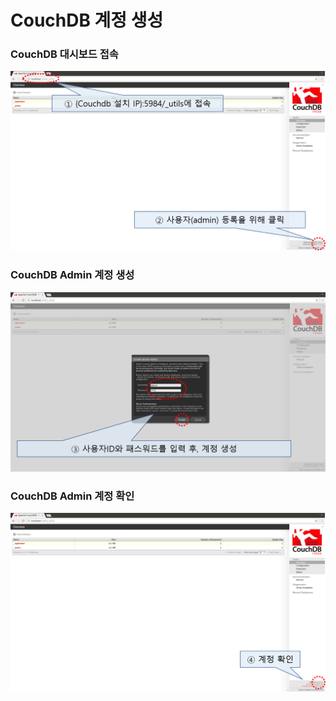 # CouchDB 계정 생성

### CouchDB 대시보드 접속
![CouchDB_Create_Account01]

### CouchDB Admin 계정 생성
![CouchDB_Create_Account02]

### CouchDB Admin 계정 확인
![CouchDB_Create_Account03]

[CouchDB_Create_Account01]:images/couchdb1.png
[CouchDB_Create_Account02]:images/couchdb2.png
[CouchDB_Create_Account03]:images/couchdb3.png
